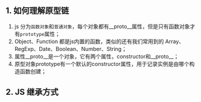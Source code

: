 ## 1. 如何理解原型链
1. js 分为`函数对象`和`普通对象`，每个对象都有__proto__属性，但是只有函数对象才有`prototype`属性；
2. Object、Function 都是js内置的函数，类似的还有我们常用到的 Array、RegExp、Date、Boolean、Number、String；
3. 属性__proto__是一个对象，它有两个属性，constructor和__proto__；
4. 原型对象prototype有一个默认的constructor属性，用于记录实例是由哪个构造函数创建；
## 2. JS 继承方式